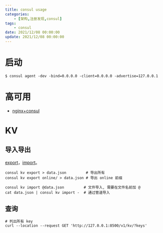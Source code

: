 ```yaml
---
title: consul usage
categories: 
	- [架构,注册发现,consul]
tags:
	- consul
date: 2021/12/08 00:00:00
update: 2021/12/08 00:00:00
---
```


# 启动

```shell
$ consul agent -dev -bind=0.0.0.0 -client=0.0.0.0 -advertise=127.0.0.1
```

# 高可用

- [nginx+consul](https://chabik.com/2019/12/dynamic-upstreams-in-nginx-w-consul/)

# KV

## 导入导出

[export](https://www.consul.io/commands/kv/export)，[import](https://www.consul.io/commands/kv/import#stale)。

```shell
consul kv export > data.json         # 导出所有
consul kv export online/ > data.json # 导出 online 前缀
```

```shell
consul kv import @data.json         # 文件导入, 需要在文件名前加 @
cat data.json | consul kv import -  # 通过管道导入
```

## 查询

```shell
# 列出所有 key
curl --location --request GET 'http://127.0.0.1:8500/v1/kv/?keys'
```

